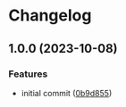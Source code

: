 # Changelog

## 1.0.0 (2023-10-08)


### Features

* initial commit ([0b9d855](https://github.com/gyoge0/sveltekit-static-template-ghpages/commit/0b9d85579201b2972d7ca34ed7ccd530fa44f72f))
